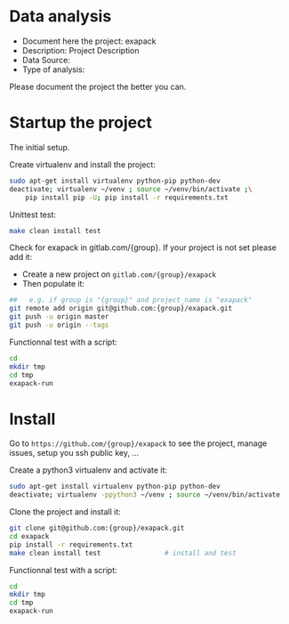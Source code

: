 # Data analysis
- Document here the project: exapack
- Description: Project Description
- Data Source:
- Type of analysis:

Please document the project the better you can.

# Startup the project

The initial setup.

Create virtualenv and install the project:
```bash
sudo apt-get install virtualenv python-pip python-dev
deactivate; virtualenv ~/venv ; source ~/venv/bin/activate ;\
    pip install pip -U; pip install -r requirements.txt
```

Unittest test:
```bash
make clean install test
```

Check for exapack in gitlab.com/{group}.
If your project is not set please add it:

- Create a new project on `gitlab.com/{group}/exapack`
- Then populate it:

```bash
##   e.g. if group is "{group}" and project_name is "exapack"
git remote add origin git@github.com:{group}/exapack.git
git push -u origin master
git push -u origin --tags
```

Functionnal test with a script:

```bash
cd
mkdir tmp
cd tmp
exapack-run
```

# Install

Go to `https://github.com/{group}/exapack` to see the project, manage issues,
setup you ssh public key, ...

Create a python3 virtualenv and activate it:

```bash
sudo apt-get install virtualenv python-pip python-dev
deactivate; virtualenv -ppython3 ~/venv ; source ~/venv/bin/activate
```

Clone the project and install it:

```bash
git clone git@github.com:{group}/exapack.git
cd exapack
pip install -r requirements.txt
make clean install test                # install and test
```
Functionnal test with a script:

```bash
cd
mkdir tmp
cd tmp
exapack-run
```
